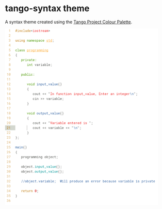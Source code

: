 # tango-syntax theme

A syntax theme created using the [Tango Project Colour Palette](http://tango.freedesktop.org/Tango_Icon_Theme_Guidelines).

![Screenshot](tango-syntax.png)
